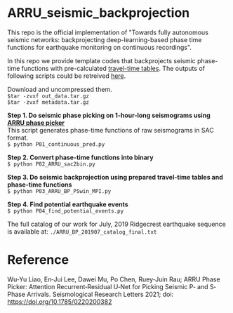 # ARRU_seismic_backprojection

This repo is the official implementation of "Towards fully autonomous seismic networks: backprojecting deep-learning-based phase time functions for earthquake monitoring on continuous recordings".<br/>

In this repo we provide template codes that backprojects seismic phase-time functions with pre-calculated [travel-time tables](https://drive.google.com/file/d/1OADPD0nwAeX5W843Wt9E6I5K8MiYS7nM/view?usp=sharing). The outputs of following scripts could be retreived [here](https://drive.google.com/file/d/101h8nZopPDV86DnYMxZEwJ7nj293Q1Z-/view?usp=sharing). <br/>

Download and uncompressed them. <br/>
```$tar -zvxf out_data.tar.gz``` <br/>
```$tar -zvxf metadata.tar.gz``` <br/>

**Step 1. Do seismic phase picking on 1-hour-long seismograms using [ARRU phase picker](https://github.com/tso1257771/Attention-Recurrent-Residual-U-Net-for-earthquake-detection)**<br/>
This script generates phase-time functions of raw seismograms in SAC format.<br/>
```$ python P01_continuous_pred.py```<br/>

**Step 2. Convert phase-time functions into binary**<br/>
```$ python P02_ARRU_sac2bin.py```<br/>

**Step 3. Do seismic backprojection using prepared travel-time tables and phase-time functions**<br/>
```$ python P03_ARRU_BP_PSwin_MPI.py```<br/>

**Step 4. Find potential earthquake events**<br/>
```$ python P04_find_potential_events.py```

The full catalog of our work for July, 2019 Ridgecrest earthquake sequence is available at: ```./ARRU_BP_201907_catalog_final.txt```<br/>

# Reference
Wu‐Yu Liao, En‐Jui Lee, Dawei Mu, Po Chen, Ruey‐Juin Rau; ARRU Phase Picker: Attention Recurrent‐Residual U‐Net for Picking Seismic P‐ and S‐Phase Arrivals. Seismological Research Letters 2021; doi: https://doi.org/10.1785/0220200382
